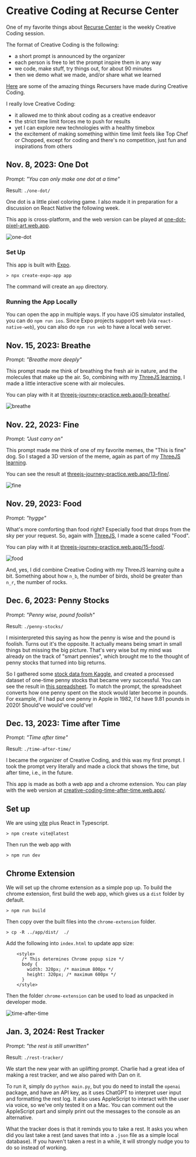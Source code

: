 # Creative Coding at Recurse Center

One of my favorite things about [Recurse Center](https://www.recurse.com/) is the weekly Creative Coding
session.

The format of Creative Coding is the following:

- a short prompt is announced by the organizer
- each person is free to let the prompt inspire them in any way
- we code, make stuff, try things out, for about 90 minutes
- then we demo what we made, and/or share what we learned

[Here](https://creativecoding.recurse.com/) are some of the amazing things
Recursers have made during Creative Coding.

I really love Creative Coding:

- it allowed me to think about coding as a creative endeavor
- the strict time limit forces me to push for results
- yet I can explore new technologies with a healthy timebox
- the excitement of making something within time limit feels like Top Chef or Chopped,
  except for coding and there's no competition, just fun and inspirations from others

## Nov. 8, 2023: One Dot

Prompt: _"You can only make one dot at a time"_

Result: `./one-dot/`

One dot is a little pixel coloring game. I also made it in preparation for a
discussion on React Native the following week.

This app is cross-platform, and the web version can be played at [one-dot-pixel-art.web.app](https://one-dot-pixel-art.web.app/).

![one-dot](./images/one-dot.png)

### Set Up

This app is built with [Expo](https://expo.dev/).

```
> npx create-expo-app app
```

The command will create an `app` directory.

### Running the App Locally

You can open the app in multiple ways. If you have iOS simulator installed, you
can do `npm run ios`. Since Expo projects support web (via `react-native-web`),
you can also do `npm run web` to have a local web server.

## Nov. 15, 2023: Breathe

Prompt: _"Breathe more deeply"_

This prompt made me think of breathing the fresh air in nature, and the molecules
that make up the air. So, combining with my [ThreeJS learning](https://github.com/jovisly/ThreeJS-Practices?tab=readme-ov-file#9---breathe),
I made a little interactive scene with air molecules.

You can play with it at [threejs-journey-practice.web.app/9-breathe/](https://threejs-journey-practice.web.app/9-breathe/).

![breathe](./images/breathe.png)

## Nov. 22, 2023: Fine

Prompt: _"Just carry on"_

This prompt made me think of one of my favorite memes, the "This is fine" dog.
So I staged a 3D version of the meme, again as part of my [ThreeJS learning](https://github.com/jovisly/ThreeJS-Practices?tab=readme-ov-file#13---fine).

You can see the result at [threejs-journey-practice.web.app/13-fine/](https://threejs-journey-practice.web.app/13-fine/).

![fine](./images/fine.png)

## Nov. 29, 2023: Food

Prompt: _"hygge"_

What's more comforting than food right? Especially food that drops from the sky
per your request. So, again with [ThreeJS](https://github.com/jovisly/ThreeJS-Practices?tab=readme-ov-file#15---food),
I made a scene called "Food".

You can play with it at [threejs-journey-practice.web.app/15-food/](https://threejs-journey-practice.web.app/15-food/).

![food](./images/food.png)

And, yes, I did combine Creative Coding with my ThreeJS learning quite a bit.
Something about how `n_b`, the number of birds, shold be greater than `n_r`, the
number of rocks.

## Dec. 6, 2023: Penny Stocks

Prompt: _"Penny wise, pound foolish"_

Result: `./penny-stocks/`

I misinterpreted this saying as how the penny is wise and the pound is foolish.
Turns out it's the opposite. It actually means being smart in small things but
missing the big picture. That's very wise but my mind was already on the track of
"smart pennies", which brought me to the thought of penny stocks that turned into
big returns.

So I gathered some [stock data from Kaggle](https://www.kaggle.com/datasets/jacksoncrow/stock-market-dataset),
and created a processed dataset of one-time penny stocks that became very successful.
You can see the result in [this spreadsheet](https://docs.google.com/spreadsheets/d/1FQb6mn_beTK_iJK4Fuc6q_nu7lTAj8oTDtAitSLFntI/edit#gid=1018175396).
To match the prompt, the spreadsheet converts how one penny spent on the stock
would later become in pounds. For example, if I had put one penny in Apple in 1982,
I'd have 9.81 pounds in 2020! Should've would've could've!

## Dec. 13, 2023: Time after Time

Prompt: _"Time after time"_

Result: `./time-after-time/`

I became the organizer of Creative Coding, and this was my first prompt. I took
the prompt very literally and made a clock that shows the time, but after time, i.e.,
in the future.

This app is made as both a web app and a chrome extension. You can play with the
web version at [creative-coding-time-after-time.web.app/](https://creative-coding-time-after-time.web.app/).

## Set up

We are using [vite](https://vitejs.dev/) plus React in Typescript.

```
> npm create vite@latest
```

Then run the web app with

```
> npm run dev
```

## Chrome Extension

We will set up the chrome extension as a simple pop up. To build the chrome
extension, first build the web app, which gives us a `dist` folder by default.

```
> npm run build
```

Then copy over the built files into the `chrome-extension` folder.

```
> cp -R ../app/dist/  ./
```

Add the following into `index.html` to update app size:

```
    <style>
      /* This determines Chrome popup size */
      body {
        width: 320px; /* maximum 800px */
        height: 320px; /* maximum 600px */
      }
    </style>
```

Then the folder `chrome-extension` can be used to load as unpacked in developer
mode.

![time-after-time](./images/time-after-time.png)

## Jan. 3, 2024: Rest Tracker

Prompt: _"the rest is still unwritten"_

Result: `./rest-tracker/`

We start the new year with an uplifting prompt. Charlie had a great idea of
making a rest tracker, and we also paired with Dan on it.

To run it, simply do `python main.py`, but you do need to install the `openai`
package, and have an API key, as it uses ChatGPT to interpret user input and
formatting the rest log. It also uses AppleScript to interact with the user via
voice, so we've only tested it on a Mac. You can comment out the AppleScript
part and simply print out the messages to the console as an alternative.

What the tracker does is that it reminds you to take a rest. It asks you when
did you last take a rest (and saves that into a `.json` file as a simple local
database). If you haven't taken a rest in a while, it will strongly nudge you to
do so instead of working.
